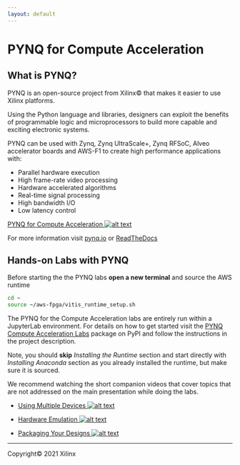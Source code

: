 ```yaml
---
layout: default
---
```


# PYNQ for Compute Acceleration

## What is PYNQ?

PYNQ is an open-source project from Xilinx&copy; that makes it easier to use Xilinx platforms.

Using the Python language and libraries, designers can exploit the benefits of programmable logic and microprocessors to build more capable and exciting electronic systems.

PYNQ can be used with Zynq, Zynq UltraScale+, Zynq RFSoC, Alveo accelerator boards and AWS-F1 to create high performance applications with:

- Parallel hardware execution
- High frame-rate video processing
- Hardware accelerated algorithms
- Real-time signal processing
- High bandwidth I/O
- Low latency control

[PYNQ for Compute Acceleration ![alt text](assets/images/youtube.png)](https://youtu.be/WgA_FgO_rAo)

For more information visit [pynq.io](http://www.pynq.io/) or [ReadTheDocs](https://pynq.readthedocs.io/)

## Hands-on Labs with PYNQ

Before starting the the PYNQ labs **open a new terminal** and source the AWS runtime

```sh
cd ~
source ~/aws-fpga/vitis_runtime_setup.sh
```

The PYNQ for the Compute Acceleration labs are entirely run within a JupyterLab environment. For details on how to get started visit the [PYNQ Compute Acceleration Labs](https://pypi.org/project/pynq-compute-labs/) package on PyPI and follow the instructions in the project description. 

Note, you should **skip** *Installing the Runtime* section and start directly with *Installing Anaconda* section as you already installed the runtime, but make sure it is sourced.

We recommend watching the short companion videos that cover topics that are not addressed on the main presentation while doing the labs.

* [Using Multiple Devices ![alt text](assets/images/youtube.png)](https://youtu.be/tk2XDW-Hpco)

* [Hardware Emulation ![alt text](assets/images/youtube.png)](https://youtu.be/ylVEo0d83iM)

* [Packaging Your Designs ![alt text](assets/images/youtube.png)](https://youtu.be/S2oSliWHpsA)

---------------------------------------
<p class="copyright">Copyright&copy; 2021 Xilinx</p>